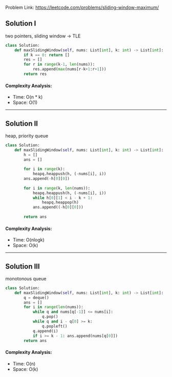 Problem Link: https://leetcode.com/problems/sliding-window-maximum/



## Solution I
two pointers, sliding window -> TLE

```python
class Solution:
    def maxSlidingWindow(self, nums: List[int], k: int) -> List[int]:
        if k == 0: return []
        res = []
        for r in range(k-1, len(nums)):
            res.append(max(nums[r-k+1:r+1]))
        return res
```

#### Complexity Analysis:
- Time: O(n * k)
- Space: O(1)

---

## Solution II
heap, priority queue

```python
class Solution:
    def maxSlidingWindow(self, nums: List[int], k: int) -> List[int]:
        h = []
        ans = []
        
        for i in range(k):
            heapq.heappush(h, (-nums[i], i))
        ans.append(-h[0][0])
        
        for i in range(k, len(nums)):
            heapq.heappush(h, (-nums[i], i))
            while h[0][1] < i - k + 1:
                heapq.heappop(h)
            ans.append((-h[0][0]))
            
        return ans
```

#### Complexity Analysis:
- Time: O(nlogk)
- Space: O(k)

---

## Solution III
monotonous queue

```python
class Solution:
    def maxSlidingWindow(self, nums: List[int], k: int) -> List[int]:
        q = deque()
        ans = []
        for i in range(len(nums)):
            while q and nums[q[-1]] <= nums[i]:
                q.pop()
            while q and i - q[0] >= k:
                q.popleft()
            q.append(i)
            if i >= k - 1: ans.append(nums[q[0]])
        return ans
```

#### Complexity Analysis:
- Time: O(n)
- Space: O(k)